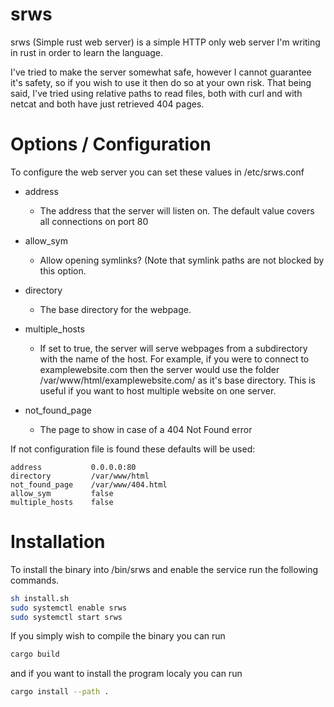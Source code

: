 # srws

srws (Simple rust web server) is a simple HTTP only web server I'm writing in rust in order to learn the language.

I've tried to make the server somewhat safe, however I cannot guarantee it's safety, so if you wish to use it then do so at your own risk. That being said, I've tried using relative paths to read files, both with curl and with netcat and both have just retrieved 404 pages.

# Options / Configuration

To configure the web server you can set these values in /etc/srws.conf

* address
	* The address that the server will listen on. The default value covers all connections on port 80

* allow_sym
	* Allow opening symlinks? (Note that symlink paths are not blocked by this option.

* directory
	* The base directory for the webpage.

* multiple_hosts
	* If set to true, the server will serve webpages from a subdirectory with the name of the host. For example, if you were to connect to examplewebsite.com then the server would use the folder /var/www/html/examplewebsite.com/ as it's base directory. This is useful if you want to host multiple website on one server.

* not_found_page
	* The page to show in case of a 404 Not Found error

If not configuration file is found these defaults will be used:

```
address           0.0.0.0:80
directory         /var/www/html
not_found_page    /var/www/404.html
allow_sym         false
multiple_hosts    false
```

# Installation

To install the binary into /bin/srws and enable the service run the following commands.

```sh
sh install.sh
sudo systemctl enable srws
sudo systemctl start srws
```

If you simply wish to compile the binary you can run

```sh
cargo build
```

and if you want to install the program localy you can run

```sh
cargo install --path .
```
